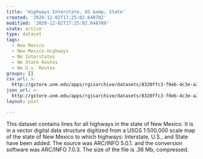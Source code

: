 ```yaml
---
title: 'Highways Interstate, US &amp; State'
created: '2020-12-02T17:25:02.648702'
modified: '2020-12-02T17:25:02.648709'
state: active
type: dataset
tags:
  - New Mexico
  - New Mexico Highways
  - Nm Interstates
  - Nm State Routes
  - Nm U.s. Routes
groups: []
csv_url: >-
  http://gstore.unm.edu/apps/rgisarchive/datasets/8320ffc3-f0eb-4c3e-a22b-4b5599852ce9/tra3shp.derived.csv
json_url: >-
  http://gstore.unm.edu/apps/rgisarchive/datasets/8320ffc3-f0eb-4c3e-a22b-4b5599852ce9/tra3shp.derived.json
layout: post

---
```

This dataset contains lines for all highways in the state of New Mexico. It is in a vector digital data structure digitized from a USGS 1:500,000 scale map of the state of New Mexico to which highways: Interstate, U.S., and State have been added. The source was ARC/INFO 5.0.1. and the conversion software was ARC/INFO 7.0.3. The size of the file is .36 Mb, compressed.
